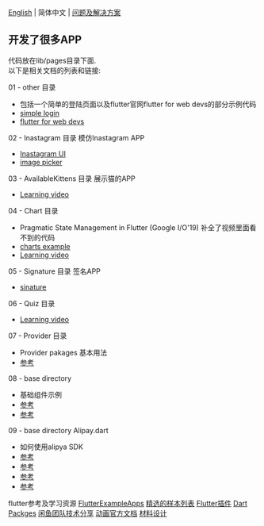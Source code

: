 [English](./README.md) | 简体中文  | [问题及解决方案](./Problems.md)
## 开发了很多APP

代码放在lib/pages目录下面.  
以下是相关文档的列表和链接:  

01 - other 目录
- 包括一个简单的登陆页面以及flutter官网flutter for web devs的部分示例代码
- [simple login](https://github.com/iampawan/FlutterLoginPageBloc)
- [flutter for web devs](https://flutter.dev/docs/get-started/flutter-for/web-devs)

02 - Inastagram 目录 模仿Inastagram APP
- [Inastagram UI](https://github.com/iampawan/Flutter-Instagram-UI-Clone)
- [image picker](https://pub.dev/packages/image_picker)

03 - AvailableKittens 目录 展示猫的APP
- [Learning video](https://www.youtube.com/watch?v=DL0Ix1lnC4w)

04 - Chart 目录 
- Pragmatic State Management in Flutter (Google I/O'19) 补全了视频里面看不到的代码
- [charts example](https://google.github.io/charts/flutter/gallery.html)
- [Learning video](https://www.youtube.com/watch?v=d_m5csmrf7I)

05 - Signature 目录 签名APP 
- [sinature](https://github.com/iampawan/fluttersignatureview)

06 - Quiz 目录 
- [Learning video](https://www.youtube.com/watch?v=jBBl1tYkUnE)

07 - Provider 目录
- Provider pakages 基本用法
- [参考](https://juejin.im/post/5d00a84fe51d455a2f22023f)

08 - base directory
- 基础组件示例
- [参考](https://api.flutter.dev/flutter/material/material-library.html)
- [参考](https://github.com/ibhavikmakwana/FlutterPlayground)

09 - base directory Alipay.dart
- 如何使用alipya SDK
- [参考](https://docs.open.alipay.com/204/105051)
- [参考](https://flutter.dev/docs/development/packages-and-plugins/developing-packages)
- [参考](https://github.com/flutter/flutter/issues/16259)
- [参考](https://flutter.dev/docs/development/platform-integration/platform-channels)

flutter参考及学习资源
[FlutterExampleApps](https://github.com/iampawan/FlutterExampleApps)
[精选的样本列表](https://github.com/flutter/samples/blob/master/INDEX.md)
[Flutter插件](https://github.com/flutter/plugins/tree/master/packages)
[Dart Packges](https://pub.dev/)
[闲鱼团队技术分享](https://www.yuque.com/xytech/flutter/)
[动画官方文档](https://flutter.dev/docs/development/ui/animations)
[材料设计](https://material.io/archive/guidelines/components/)